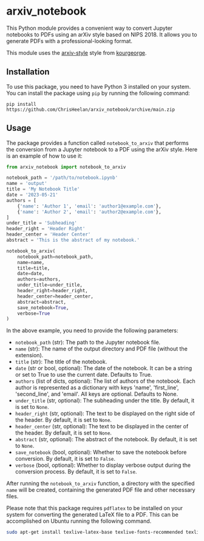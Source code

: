 # arxiv_notebook

This Python module provides a convenient way to convert Jupyter notebooks to PDFs using an arXiv style based on NIPS 2018. It allows you to generate PDFs with a professional-looking format.

This module uses the [arxiv-style](https://github.com/kourgeorge/arxiv-style) style from [kourgeorge](https://github.com/kourgeorge).

## Installation

To use this package, you need to have Python 3 installed on your system. You can install the package using `pip` by running the following command:

```
pip install https://github.com/ChrisHeelan/arxiv_notebook/archive/main.zip
```

## Usage

The package provides a function called `notebook_to_arxiv` that performs the conversion from a Jupyter notebook to a PDF using the arXiv style. Here is an example of how to use it:

```python
from arxiv_notebook import notebook_to_arxiv

notebook_path = '/path/to/notebook.ipynb'
name = 'output'
title = 'My Notebook Title'
date = '2023-05-21'
authors = [
    {'name': 'Author 1', 'email': 'author1@example.com'},
    {'name': 'Author 2', 'email': 'author2@example.com'},
]
under_title = 'Subheading'
header_right = 'Header Right'
header_center = 'Header Center'
abstract = 'This is the abstract of my notebook.'

notebook_to_arxiv(
    notebook_path=notebook_path,
    name=name,
    title=title,
    date=date,
    authors=authors,
    under_title=under_title,
    header_right=header_right,
    header_center=header_center,
    abstract=abstract,
    save_notebook=True,
    verbose=True
)
```

In the above example, you need to provide the following parameters:

- `notebook_path` (str): The path to the Jupyter notebook file.
- `name` (str): The name of the output directory and PDF file (without the extension).
- `title` (str): The title of the notebook.
- `date` (str or bool, optional): The date of the notebook. It can be a string or set to True to use the current date. Defaults to True.
- `authors` (list of dicts, optional): The list of authors of the notebook. Each author is represented as a dictionary with keys 'name', 'first_line', 'second_line', and 'email'. All keys are optional. Defaults to None.
- `under_title` (str, optional): The subheading under the title. By default, it is set to `None`.
- `header_right` (str, optional): The text to be displayed on the right side of the header. By default, it is set to `None`.
- `header_center` (str, optional): The text to be displayed in the center of the header. By default, it is set to `None`.
- `abstract` (str, optional): The abstract of the notebook. By default, it is set to `None`.
- `save_notebook` (bool, optional): Whether to save the notebook before conversion. By default, it is set to `False`.
- `verbose` (bool, optional): Whether to display verbose output during the conversion process. By default, it is set to `False`.

After running the `notebook_to_arxiv` function, a directory with the specified `name` will be created, containing the generated PDF file and other necessary files.

Please note that this package requires `pdflatex` to be installed on your system for converting the generated LaTeX file to a PDF. This can be accomplished on Ubuntu running the following command.

```bash
sudo apt-get install texlive-latex-base texlive-fonts-recommended texlive-fonts-extra texlive-latex-extra
```
